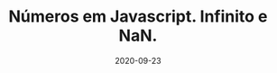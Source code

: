 ---
layout: page
title: "Números em Javascript. Infinito e NaN."
date: 2020-09-23
type: video
description: Neste vídeo falo sobre números em Javascript. Falo sobre o formato Ieee 754 e dou vários detalhes sobre como os números funcionam em Javascript.
entry_number: 106
youtube_video_id: m1jCDQ1wMGo
repository: 0106-numeros-em-javascript
has_code: false
has_p5: false
tags: [Javascript, Infinito, NaN, Not a Number, IEEE 754]
playlists: [Curso de JavaScript com P5.js]
permalink: /curso-javascript-p5-40/
---